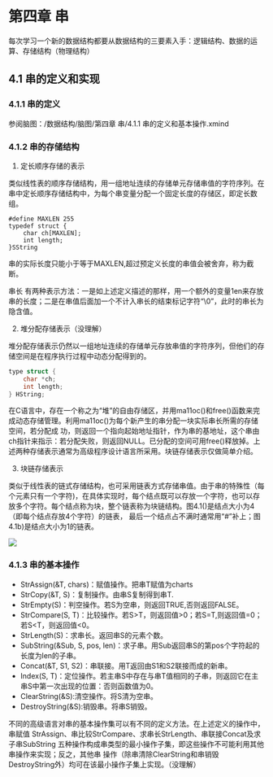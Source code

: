 # 第四章 串

每次学习一个新的数据结构都要从数据结构的三要素入手：逻辑结构、数据的运算、存储结构（物理结构）

## 4.1 串的定义和实现

### 4.1.1 串的定义

参阅脑图：/数据结构/脑图/第四章 串/4.1.1 串的定义和基本操作.xmind

### 4.1.2 串的存储结构

1. 定长顺序存储的表示

类似线性表的顺序存储结构，用一组地址连续的存储单元存储串值的字符序列。在串中定长顺序存储结构中，为每个串变量分配一个固定长度的存储区，即定长数组。

```
#define MAXLEN 255
typedef struct {
    char ch[MAXLEN];
    int length;
}SString
```

串的实际长度只能小于等于MAXLEN,超过预定义长度的串值会被舍弃，称为截断。

串长 有两种表示方法：一是如上述定义描述的那样，用一个额外的变量1en来存放串的长度；二是在串值后面加一个不计入串长的结束标记字符“\0”，此时的串长为隐含值。

2. 堆分配存储表示（没理解）

堆分配存储表示仍然以一组地址连续的存储单元存放串值的字符序列，但他们的存储空间是在程序执行过程中动态分配得到的。

```c
type struct {
    char *ch;
    int length;
} HString;
```

在C语言中，存在一个称之为“堆”的自由存储区，并用ma11oc()和free()函数来完成动态存储管理。利用ma11oc()为每个新产生的串分配一块实际串长所需的存储空间，若分配成 功，则返回一个指向起始地址指针，作为串的基地址，这个串由ch指针来指示：若分配失败，则返回NULL。已分配的空间可用free()释放掉。上述两种存储表示通常为高级程序设计语言所采用。块链存储表示仅做简单介绍。

3. 块链存储表示

类似于线性表的链式存储结构，也可采用链表方式存储串值。由于串的特殊性（每个元素只有一个字符)，在具体实现时，每个结点既可以存放一个字符，也可以存放多个字符。每个结点称为块，整个链表称为块链结构。图4.1()是结点大小为4（即每个结点存放4个字符）的链表， 最后一个结点占不满时通常用“#”补上；图4.1b)是结点大小为1的链表。

![](https://cdn.jsdelivr.net/gh/577961141/static@master/202306131927537.png)

### 4.1.3 串的基本操作

- StrAssign(&T, chars)：赋值操作。把串T赋值为charts
- StrCopy(&T, S)：复制操作。由串S复制得到串T.
- StrEmpty(S)：判空操作。若S为空串，则返回TRUE,否则返回FALSE。
- StrCompare(S, T)：比较操作。若S>T，则返回值>0；若S=T,则返回值=0；若S<T，则返回值<0。
- StrLength(S)：求串长。返回串S的元素个数。
- SubString(&Sub, S, pos, len)：求子串。用Sub返回串S的第pos个字符起的长度为len的子串。
- Concat(&T, S1, S2)：串联接。用T返回由S1和S2联接而成的新串。
- Index(S, T)：定位操作。若主串S中存在与串T值相同的子串，则返回它在主串S中第一次出现的位置：否则函数值为0。
- ClearString(&S):清空操作。将S清为空串。
- DestroyString(&S):销毁串。将串S销毁。

不同的高级语言对串的基本操作集可以有不同的定义方法。在上述定义的操作中，串赋值 StrAssign、串比较StrCompare、求串长StrLength、串联接Concat及求子串SubString 五种操作构成串类型的最小操作子集，即这些操作不可能利用其他串操作来实现；反之，其他串 操作（除串清除ClearString和串销毁DestroyString外）均可在该最小操作子集上实现。（没理解）